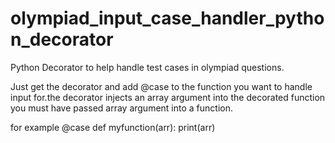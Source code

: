 # olympiad_input_case_handler_python_decorator
Python Decorator to help handle test cases in olympiad questions.

Just get the decorator and add @case to the function you want to handle input for.the decorator injects an array argument into the decorated function
you must have passed array argument into a function.

for example
@case
def myfunction(arr):
  print(arr)

